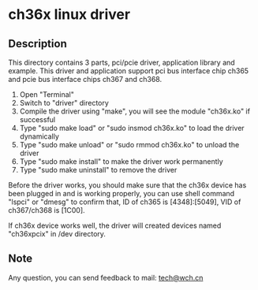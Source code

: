 # ch36x linux driver

## Description

​This directory contains 3 parts, pci/pcie driver, application library and  example. This driver and application support pci bus interface chip ch365 and pcie bus interface chips ch367 and ch368.

1. Open "Terminal"
2. Switch to "driver" directory
3. Compile the driver using "make", you will see the module "ch36x.ko" if successful
4. Type "sudo make load" or "sudo insmod ch36x.ko" to load the driver dynamically
5. Type "sudo make unload" or "sudo rmmod ch36x.ko" to unload the driver
6. Type "sudo make install" to make the driver work permanently
7. Type "sudo make uninstall" to remove the driver

​Before the driver works, you should make sure that the ch36x device has been plugged in and is working properly, you can use shell command "lspci" or "dmesg" to confirm that, ID of ch365 is [4348]:[5049], VID of ch367/ch368 is [1C00].

​If ch36x device works well, the driver will created devices named "ch36xpcix" in /dev directory.

## Note

​Any question, you can send feedback to mail: tech@wch.cn
